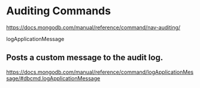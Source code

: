 # Auditing Commands  

https://docs.mongodb.com/manual/reference/command/nav-auditing/  


logApplicationMessage 
## Posts a custom message to the audit log.


https://docs.mongodb.com/manual/reference/command/logApplicationMessage/#dbcmd.logApplicationMessage  





